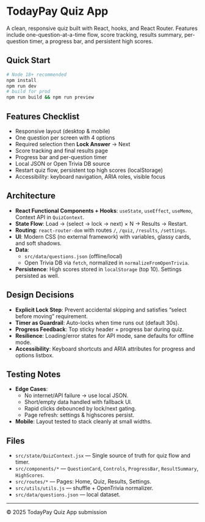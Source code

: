 # TodayPay Quiz App

A clean, responsive quiz built with React, hooks, and React Router. Features include one-question-at-a-time flow, score tracking, results summary, per-question timer, a progress bar, and persistent high scores.

## Quick Start

```bash
# Node 18+ recommended
npm install
npm run dev
# build for prod
npm run build && npm run preview
```

## Features Checklist

- Responsive layout (desktop & mobile)
- One question per screen with 4 options
- Required selection then **Lock Answer** → Next
- Score tracking and final results page
- Progress bar and per-question timer
- Local JSON or Open Trivia DB source
- Restart quiz flow, persistent top high scores (localStorage)
- Accessibility: keyboard navigation, ARIA roles, visible focus

## Architecture

- **React Functional Components + Hooks**: `useState`, `useEffect`, `useMemo`, Context API in `QuizContext`.
- **State Flow**: Load → (select → lock → next) × N → Results → Restart.
- **Routing**: `react-router-dom` with routes `/`, `/quiz`, `/results`, `/settings`.
- **UI**: Modern CSS (no external framework) with variables, glassy cards, and soft shadows.
- **Data**: 
  - `src/data/questions.json` (offline/local)
  - Open Trivia DB via `fetch`, normalized in `normalizeFromOpenTrivia`.
- **Persistence**: High scores stored in `localStorage` (top 10). Settings persisted as well.

## Design Decisions

- **Explicit Lock Step**: Prevent accidental skipping and satisfies “select before moving” requirement.
- **Timer as Guardrail**: Auto-locks when time runs out (default 30s).
- **Progress Feedback**: Top sticky header + progress bar during quiz.
- **Resilience**: Loading/error states for API mode, sane defaults for offline mode.
- **Accessibility**: Keyboard shortcuts and ARIA attributes for progress and options listbox.

## Testing Notes

- **Edge Cases**: 
  - No internet/API failure → use local JSON.
  - Short/empty data handled with fallback UI.
  - Rapid clicks debounced by lock/next gating.
  - Page refresh: settings & highscores persist.
- **Mobile**: Layout tested to stack cleanly at small widths.

## Files

- `src/state/QuizContext.jsx` — Single source of truth for quiz flow and timer.
- `src/components/*` — `QuestionCard`, `Controls`, `ProgressBar`, `ResultSummary`, `HighScores`.
- `src/routes/*` — Pages: Home, Quiz, Results, Settings.
- `src/utils/utils.js` — shuffle + OpenTrivia normalizer.
- `src/data/questions.json` — local dataset.

---

© 2025 TodayPay Quiz App submission
